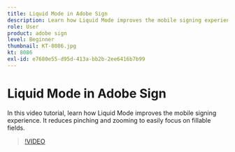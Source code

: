 ```yaml
---
title: Liquid Mode in Adobe Sign
description: Learn how Liquid Mode improves the mobile signing experience
role: User
product: adobe sign
level: Beginner
thumbnail: KT-8086.jpg
kt: 8086
exl-id: e7680e55-d95d-413a-bb2b-2ee6416b7b99
---
```

# Liquid Mode in Adobe Sign

In this video tutorial, learn how Liquid Mode improves the mobile signing experience. It reduces pinching and zooming to easily focus on fillable fields.

>[!VIDEO](https://video.tv.adobe.com/v/333803?hidetitle=true)
